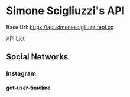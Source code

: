 # Simone Scigliuzzi's API

  Base Url: https://api.simonescigliuzz.repl.co

  API List

  ## Social Networks
  ### Instagram
  #### get-user-timeline
    